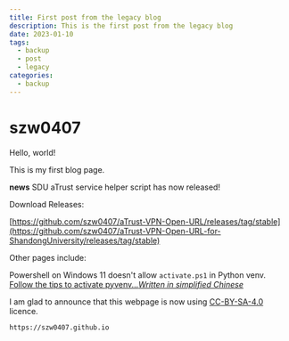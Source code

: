 ```yaml
---
title: First post from the legacy blog
description: This is the first post from the legacy blog
date: 2023-01-10
tags:
  - backup
  - post
  - legacy
categories:
  - backup
---
```


# szw0407

Hello, world!

This is my first blog page.

**news** SDU aTrust service helper script has now released!

Download Releases:

[https://github.com/szw0407/aTrust-VPN-Open-URL/releases/tag/stable](https://github.com/szw0407/aTrust-VPN-Open-URL-for-ShandongUniversity/releases/tag/stable)

Other pages include:

Powershell on Windows 11 doesn't allow `activate.ps1` in Python venv. [Follow the tips to activate pyvenv...*Written in simplified Chinese*](https://szw0407.github.io/2023/03/03/Windows%2011%20Powershell%20Python%20venv%20activate/)

I am glad to announce that this webpage is now using [CC-BY-SA-4.0](https://creativecommons.org/licenses/by-sa/4.0/) licence.

`https://szw0407.github.io`
